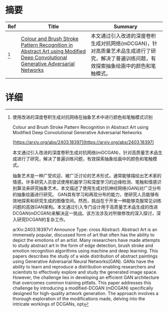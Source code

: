 # 摘要

| Ref | Title | Summary |
| --- | --- | --- |
| [^1] | [Colour and Brush Stroke Pattern Recognition in Abstract Art using Modified Deep Convolutional Generative Adversarial Networks](https://arxiv.org/abs/2403.18397) | 本文通过引入改进的深度卷积生成对抗网络(mDCGAN)，针对高质量艺术品生成进行了研究，解决了普遍训练问题，有效探索抽象绘画中的颜色和笔触模式。 |

# 详细

[^1]: 使用改进的深度卷积生成对抗网络在抽象艺术中进行颜色和笔触模式识别

    Colour and Brush Stroke Pattern Recognition in Abstract Art using Modified Deep Convolutional Generative Adversarial Networks

    [https://arxiv.org/abs/2403.18397](https://arxiv.org/abs/2403.18397)

    本文通过引入改进的深度卷积生成对抗网络(mDCGAN)，针对高质量艺术品生成进行了研究，解决了普遍训练问题，有效探索抽象绘画中的颜色和笔触模式。

    

    抽象艺术是一种广受欢迎、被广泛讨论的艺术形式，通常能够描绘出艺术家的情感。许多研究人员尝试使用机器学习和深度学习的边缘检测、笔触和情感识别算法来研究抽象艺术。本文描述了使用生成对抗神经网络(GAN)对广泛分布的抽象绘画进行研究。 GAN具有学习和再现分布的能力，使研究人员能够有效地探索和研究生成的图像空间。然而，挑战在于开发一种能够克服常见训练问题的高效GAN架构。本文通过引入专门设计用于高质量艺术品生成的改进DCGAN(mDCGAN)来解决这一挑战。该方法涉及对所做修改的深入探讨，深入研究DCGAN的复杂工作。

    arXiv:2403.18397v1 Announce Type: cross  Abstract: Abstract Art is an immensely popular, discussed form of art that often has the ability to depict the emotions of an artist. Many researchers have made attempts to study abstract art in the form of edge detection, brush stroke and emotion recognition algorithms using machine and deep learning. This papers describes the study of a wide distribution of abstract paintings using Generative Adversarial Neural Networks(GAN). GANs have the ability to learn and reproduce a distribution enabling researchers and scientists to effectively explore and study the generated image space. However, the challenge lies in developing an efficient GAN architecture that overcomes common training pitfalls. This paper addresses this challenge by introducing a modified-DCGAN (mDCGAN) specifically designed for high-quality artwork generation. The approach involves a thorough exploration of the modifications made, delving into the intricate workings of DCGANs, opt
    

